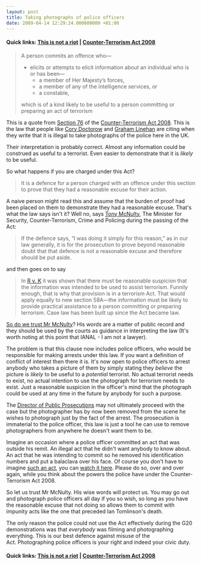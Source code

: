 ```yaml
---
layout: post
title: Taking photographs of police officers
date: 2009-04-14 12:29:24.000000000 +01:00
---
```

<h4>Quick links: <a href="http://www.thisisnotariot.org" target="_blank">This is not a riot</a> | <a href="http://icanhaz.com/ukcoppix/" target="_blank">Counter-Terrorism Act 2008</a></h4>

<blockquote>A person commits an offence who—
<ul>
	<li>elicits or attempts to elicit information about an individual who is or has been—
<ul>
	<li>a member of Her Majesty’s forces,</li>
	<li>a member of any of the intelligence services, or</li>
	<li>a constable,</li>
</ul>
</li>
</ul>
which is of a kind likely to be useful to a person committing or preparing an act of terrorism</blockquote>
This is a quote from <a href="http://www.opsi.gov.uk/acts/acts2008/ukpga_20080028_en_9#pt7-pb3-l1g76" target="_blank">Section 76</a> of the <a href="http://en.wikipedia.org/wiki/Counter-Terrorism_Bill_2008" target="_blank">Counter-Terrorism Act 2008</a>. This is the law that people like <a href="http://www.boingboing.net/2009/02/21/britains-nophotograp.html" target="_blank">Cory Doctorow</a> and <a href="http://whythatsdelightful.wordpress.com/2009/04/08/why-they-want-to-make-it-a-crime-to-take-photographs-of-the-police/" target="_blank">Graham Linehan</a> are citing when they write that it is illegal to take photographs of the police here in the UK.

Their interpretation is probably correct. Almost any information could be construed as useful to a terrorist. Even easier to demonstrate that it is <em>likely</em> to be useful.

So what happens if you are charged under this Act?
<blockquote>It is a defence for a person charged with an offence under this section to prove that they had a reasonable excuse for their action.</blockquote>
A naive person might read this and assume that the burden of proof had been placed on them to demonstrate they had a reasonable excuse. That's what the law says isn't it? Well no, says <a href="http://en.wikipedia.org/wiki/Tony_McNulty" target="_blank">Tony McNulty</a>, The Minister for Security, Counter-Terrorism, Crime and Policing during the passing of the Act:
<blockquote>If the defence says, “I was doing it simply for this reason,” as in our law generally, it is for the prosecution to prove beyond reasonable doubt that that defence is not a reasonable excuse and therefore should be put aside.</blockquote>
and then goes on to say
<blockquote>In <a href="http://www.terrorismlaw.info/index.php?id=455" target="_blank">R v. K</a> it was shown that there must be reasonable suspicion that the information was intended to be used to assist terrorism. Funnily enough, that is why that provision is in a terrorism Act. That would apply equally to new section 58A—the information must be likely to provide practical assistance to a person committing or preparing terrorism. Case law has been built up since the Act became law.</blockquote>
<a href="http://news.bbc.co.uk/1/hi/uk_politics/7957555.stm" target="_blank">So do we trust Mr McNulty</a>? His words are a matter of public record and they should be used by the courts as guidance in interpreting the law (It's worth noting at this point that IANAL - I am not a lawyer).

The problem is that this clause now includes police officers, who would be responsible for making arrests under this law. If you want a definition of conflict of interest then there it is. It's now open to police officers to arrest anybody who takes a picture of them by simply stating they <em>believe</em> the picture is <em>likely </em>to be useful to a <em>potential</em> terrorist. No actual terrorist needs to exist, no actual intention to use the photograph for terrorism needs to exist. Just a reasonable suspicion in the officer's mind that the photograph could be used at any time in the future by anybody for such a purpose.

The <a href="http://en.wikipedia.org/wiki/Director_of_Public_Prosecutions_(England_and_Wales)" target="_blank">Director of Public Prosecutions</a> may not ultimately proceed with the case but the photographer has by now been removed from the scene he wishes to photograph just by the fact of the arrest. The prosecution is immaterial to the police officer, this law is just a tool he can use to remove photographers from anywhere he doesn't want them to be.

Imagine an occasion where a police officer committed an act that was outside his remit. An illegal act that he didn't want anybody to know about. An act that he was intending to commit so he removed his identification numbers and put a balaclava over his face. Of course you don't have to imagine <a href="http://www.independent.co.uk/news/uk/home-news/new-evidence-of-police-attacks-on-g20-victim-1666116.html" target="_blank">such an act</a>, you can <a href="http://www.guardian.co.uk/uk/2009/apr/07/ian-tomlinson-g20-death-video" target="_blank">watch it here</a>. Please do so, over and over again, while you think about the powers the police have under the Counter-Terrorism Act 2008.

So let us trust Mr McNulty. His wise words will protect us. You may go out and photograph police officers all day if you so wish, so long as you have the reasonable excuse that not doing so allows them to commit with impunity acts like the one that preceded Ian Tomlinson's death.

The only reason the police could not use the Act effectively during the G20 demonstrations was that <em>everybody</em> was filming and photographing everything. This is our best defence against misuse of the Act. Photographing police officers is your right and indeed your civic duty.

<h4>Quick links: <a href="http://www.thisisnotariot.org" target="_blank">This is not a riot</a> | <a href="http://icanhaz.com/ukcoppix/" target="_blank">Counter-Terrorism Act 2008</a></h4>
